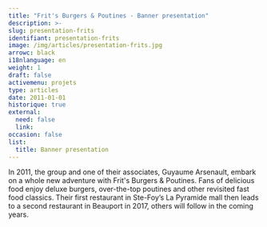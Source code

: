 ```yaml
---
title: "Frit's Burgers & Poutines - Banner presentation"
description: >-
slug: presentation-frits
identifiant: presentation-frits 
image: /img/articles/presentation-frits.jpg
arrowc: black
i18nlanguage: en
weight: 1
draft: false
activemenu: projets
type: articles
date: 2011-01-01
historique: true
external:
  need: false
  link:
occasion: false
list:
  title: Banner presentation
---
```


In 2011, the group and one of their associates, Guyaume Arsenault, embark on a whole new adventure with Frit's Burgers & Poutines. Fans of delicious food enjoy deluxe burgers, over-the-top poutines and other revisited fast food classics. Their first restaurant in Ste-Foy’s La Pyramide mall then leads to a second restaurant in Beauport in 2017, others will follow in the coming years.
 
